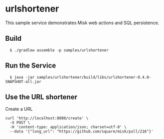 # urlshortener

This sample service demonstrates Misk web actions and SQL persistence.

## Build

```
  $ ./gradlew assemble -p samples/urlshortener
```

## Run the Service

```
  $ java -jar samples/urlshortener/build/libs/urlshortener-0.4.0-SNAPSHOT-all.jar
```

## Use the URL shortener

Create a URL

```
curl 'http://localhost:8080/create' \
  -X POST \
  -H 'content-type: application/json; charset=utf-8' \
  --data '{"long_url": "https://github.com/square/misk/pull/216"}'
```
